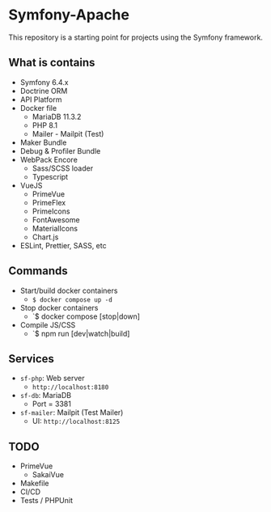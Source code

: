 # Symfony-Apache

This repository is a starting point for projects using the Symfony framework.

## What is contains

- Symfony 6.4.x
- Doctrine ORM
- API Platform
- Docker file
  - MariaDB 11.3.2
  - PHP 8.1
  - Mailer - Mailpit (Test)
- Maker Bundle
- Debug & Profiler Bundle
- WebPack Encore
  - Sass/SCSS loader
  - Typescript
- VueJS
  - PrimeVue
  - PrimeFlex
  - PrimeIcons
  - FontAwesome
  - MaterialIcons
  - Chart.js
- ESLint, Prettier, SASS, etc

## Commands

- Start/build docker containers
  - `$ docker compose up -d`
- Stop docker containers
  - `$ docker compose [stop|down]
- Compile JS/CSS
  - `$ npm run [dev|watch|build]

## Services

- `sf-php`: Web server
  - `http://localhost:8180`
- `sf-db`: MariaDB
  - Port = 3381
- `sf-mailer`: Mailpit (Test Mailer)
  - UI: `http://localhost:8125`

## TODO

- PrimeVue
  - SakaiVue
- Makefile
- CI/CD
- Tests / PHPUnit

